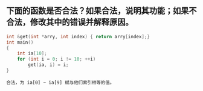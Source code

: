 ## 下面的函数是否合法？如果合法，说明其功能；如果不合法，修改其中的错误并解释原因。
```cpp
int &get(int *arry, int index) { return arry[index];}
int main()
{
    int ia[10];
    for (int i = 0; i != 10; ++i)
        get(ia, i) = i;
}
```
    合法，为 ia[0] ~ ia[9] 赋与他们索引相等的值。